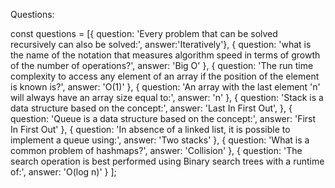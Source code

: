 Questions:

const questions = [{
  question: 'Every problem that can be solved recursively can also be solved:',
  answer:'Iteratively'},
{
  question: 'what is the name of the notation that measures algorithm speed in terms of growth of the number of operations?',
  answer: 'Big O'
}, {
  question: 'The run time complexity to access any element of an array if the position of the element is known is?',
  answer: 'O(1)'
},
{
  question: 'An array with the last element \'n\' will always have an array size equal to:',
  answer: 'n'
},
{
  question: 'Stack is a data structure based on the concept:',
  answer: 'Last In First Out',
},
{
  question: 'Queue is a data structure based on the concept:',
  answer: 'First In First Out'
},
{
  question: 'In absence of a linked list, it is possible to implement a queue using:',
  answer: 'Two stacks'
},
{
  question: 'What is a common problem of hashmaps?',
  answer: 'Collision'
},
{
  question: 'The search operation is best performed using Binary search trees with a runtime of:',
  answer: 'O(log n)'
}
];
